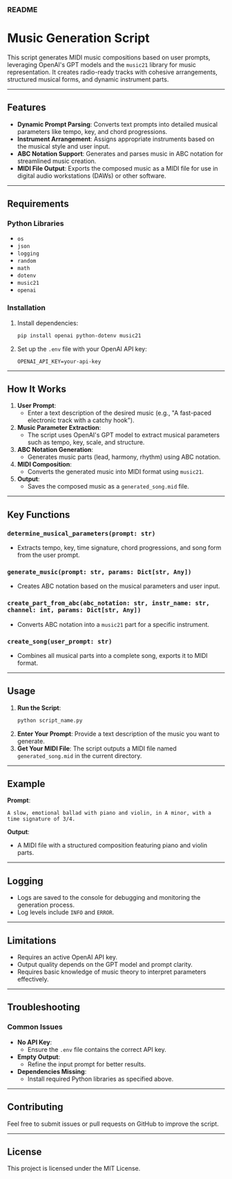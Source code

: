 ### README

# Music Generation Script

This script generates MIDI music compositions based on user prompts, leveraging OpenAI's GPT models and the `music21` library for music representation. It creates radio-ready tracks with cohesive arrangements, structured musical forms, and dynamic instrument parts.

---

## Features
- **Dynamic Prompt Parsing**: Converts text prompts into detailed musical parameters like tempo, key, and chord progressions.
- **Instrument Arrangement**: Assigns appropriate instruments based on the musical style and user input.
- **ABC Notation Support**: Generates and parses music in ABC notation for streamlined music creation.
- **MIDI File Output**: Exports the composed music as a MIDI file for use in digital audio workstations (DAWs) or other software.

---

## Requirements

### Python Libraries
- `os`
- `json`
- `logging`
- `random`
- `math`
- `dotenv`
- `music21`
- `openai`

### Installation
1. Install dependencies:
   ```bash
   pip install openai python-dotenv music21
   ```
2. Set up the `.env` file with your OpenAI API key:
   ```env
   OPENAI_API_KEY=your-api-key
   ```

---

## How It Works

1. **User Prompt**:
   - Enter a text description of the desired music (e.g., "A fast-paced electronic track with a catchy hook").
2. **Music Parameter Extraction**:
   - The script uses OpenAI's GPT model to extract musical parameters such as tempo, key, scale, and structure.
3. **ABC Notation Generation**:
   - Generates music parts (lead, harmony, rhythm) using ABC notation.
4. **MIDI Composition**:
   - Converts the generated music into MIDI format using `music21`.
5. **Output**:
   - Saves the composed music as a `generated_song.mid` file.

---

## Key Functions

### `determine_musical_parameters(prompt: str)`
- Extracts tempo, key, time signature, chord progressions, and song form from the user prompt.

### `generate_music(prompt: str, params: Dict[str, Any])`
- Creates ABC notation based on the musical parameters and user input.

### `create_part_from_abc(abc_notation: str, instr_name: str, channel: int, params: Dict[str, Any])`
- Converts ABC notation into a `music21` part for a specific instrument.

### `create_song(user_prompt: str)`
- Combines all musical parts into a complete song, exports it to MIDI format.

---

## Usage

1. **Run the Script**:
   ```bash
   python script_name.py
   ```
2. **Enter Your Prompt**:
   Provide a text description of the music you want to generate.
3. **Get Your MIDI File**:
   The script outputs a MIDI file named `generated_song.mid` in the current directory.

---

## Example

**Prompt**:
```
A slow, emotional ballad with piano and violin, in A minor, with a time signature of 3/4.
```

**Output**:
- A MIDI file with a structured composition featuring piano and violin parts.

---

## Logging

- Logs are saved to the console for debugging and monitoring the generation process.
- Log levels include `INFO` and `ERROR`.

---

## Limitations
- Requires an active OpenAI API key.
- Output quality depends on the GPT model and prompt clarity.
- Requires basic knowledge of music theory to interpret parameters effectively.

---

## Troubleshooting

### Common Issues
- **No API Key**:
  - Ensure the `.env` file contains the correct API key.
- **Empty Output**:
  - Refine the input prompt for better results.
- **Dependencies Missing**:
  - Install required Python libraries as specified above.

---

## Contributing
Feel free to submit issues or pull requests on GitHub to improve the script.

---

## License
This project is licensed under the MIT License.

